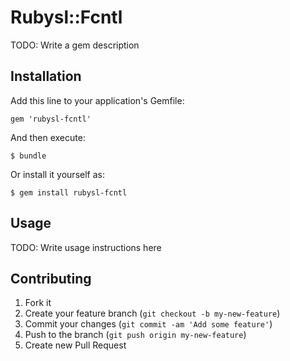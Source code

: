 # Rubysl::Fcntl

TODO: Write a gem description

## Installation

Add this line to your application's Gemfile:

    gem 'rubysl-fcntl'

And then execute:

    $ bundle

Or install it yourself as:

    $ gem install rubysl-fcntl

## Usage

TODO: Write usage instructions here

## Contributing

1. Fork it
2. Create your feature branch (`git checkout -b my-new-feature`)
3. Commit your changes (`git commit -am 'Add some feature'`)
4. Push to the branch (`git push origin my-new-feature`)
5. Create new Pull Request
